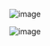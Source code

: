 ![image](https://github.com/user-attachments/assets/04afe029-770e-4c72-a28c-b8796c170000)




![image](https://github.com/user-attachments/assets/ef28906b-7086-4cc8-b4fd-94f4f8728a6d)

